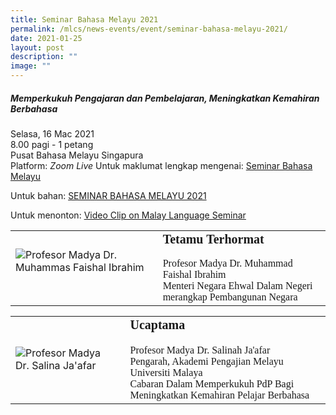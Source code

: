 ```yaml
---
title: Seminar Bahasa Melayu 2021
permalink: /mlcs/news-events/event/seminar-bahasa-melayu-2021/
date: 2021-01-25
layout: post
description: ""
image: ""
---
```

##### Memperkukuh Pengajaran dan Pembelajaran, Meningkatkan Kemahiran Berbahasa

  
Selasa, 16 Mac 2021  
8.00 pagi - 1 petang  
Pusat Bahasa Melayu Singapura  
Platform: _Zoom Live_  Untuk maklumat lengkap mengenai: [Seminar Bahasa Melayu](/mlcs/professional-development-programmes/signature-programme-program-teras/malay-language-seminar)  
  
Untuk bahan: [SEMINAR BAHASA MELAYU 2021](/mlcs/resources/malay-language-seminar-seminar-bahasa-melayu-publications/seminar-bahasa-melayu-2021)  
  
Untuk menonton: [Video Clip on Malay Language Seminar](/mlcs/resources/video/video-clip-on-malay-language-seminar)  
  

<table style="box-sizing: border-box;"><tbody style="box-sizing: border-box;"><tr style="box-sizing: border-box;"><td style="box-sizing: border-box;"><img src="https://academyofsingaporeteachers.moe.edu.sg/images/librariesprovider6/default-album/dr-faishal.tmb-thumbnail.png?Culture=en&amp;sfvrsn=f7cef08b_1" data-displaymode="Thumbnail" alt="Profesor Madya Dr. Muhammas Faishal Ibrahim" title="Profesor Madya Dr. Muhammas Faishal Ibrahim" style="box-sizing: border-box; border-style: none; margin: 10px 10px 10px 0px; max-width: 100%;">&nbsp;</td><td style="box-sizing: border-box; text-align: left;"><span style="box-sizing: border-box; font-family: &quot;Times New Roman&quot;; font-size: 16px;"><span style="box-sizing: border-box; font-size: 20px;"><strong style="box-sizing: border-box; font-weight: 600;">Tetamu Terhormat</strong>&nbsp;</span><br style="box-sizing: border-box;"><br style="box-sizing: border-box;">Profesor Madya Dr. Muhammad Faishal Ibrahim<br style="box-sizing: border-box;">Menteri Negara Ehwal Dalam Negeri merangkap Pembangunan Negara&nbsp;</span><br style="box-sizing: border-box;"></td></tr></tbody></table>

  

<table style="box-sizing: border-box;"><tbody style="box-sizing: border-box;"><tr style="box-sizing: border-box;"><td style="box-sizing: border-box;"><img src="https://academyofsingaporeteachers.moe.edu.sg/images/librariesprovider6/default-album/dr-salinah.tmb-thumbnail.png?Culture=en&amp;sfvrsn=15b5ab_1" data-displaymode="Thumbnail" alt="Profesor Madya Dr. Salina Ja'afar" title="Profesor Madya Dr. Salina Ja'afar" style="box-sizing: border-box; border-style: none; margin: 10px 10px 10px 0px; max-width: 100%;"></td><td style="box-sizing: border-box; text-align: left;"><span style="box-sizing: border-box; font-size: 20px; font-family: &quot;Times New Roman&quot;;"><strong style="box-sizing: border-box; font-weight: 600;">Ucaptama</strong>&nbsp;</span>&nbsp;<br style="box-sizing: border-box;"><br style="box-sizing: border-box;"><span style="box-sizing: border-box; font-family: &quot;Times New Roman&quot;; font-size: 16px;">Profesor Madya Dr. Salinah Ja'afar<br style="box-sizing: border-box;">Pengarah, Akademi Pengajian Melayu<br style="box-sizing: border-box;">Universiti Malaya<br style="box-sizing: border-box;">Cabaran Dalam Memperkukuh PdP Bagi Meningkatkan Kemahiran Pelajar Berbahasa</span></td></tr></tbody></table>